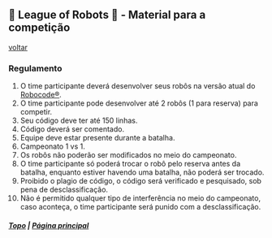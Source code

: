 ## 🤖 League of Robots 🤖 - Material para a competição
[voltar](../README.md)

### Regulamento

1. O time participante deverá desenvolver seus robôs na versão atual do [Robocode®](https://robocode.sourceforge.io/).
1. O time participante pode desenvolver até 2 robôs (1 para reserva) para competir.
1. Seu código deve ter até 150 linhas.
1. Código deverá ser comentado.
1. Equipe deve estar presente durante a batalha.
1. Campeonato 1 vs 1.
1. Os robôs não poderão ser modificados no meio do campeonato.
1. O time participante só poderá trocar o robô pelo reserva antes da batalha, enquanto estiver havendo uma batalha, não poderá ser trocado.
1. Proibido o plagio de código, o código será verificado e pesquisado, sob pena de desclassificação.
1. Não é permitido qualquer tipo de interferência no meio do campeonato, caso aconteça, o time participante será punido com a desclassificação.

##### [Topo](RULES.md#-league-of-robots----material-para-a-competição) | [Página principal](../README.md)